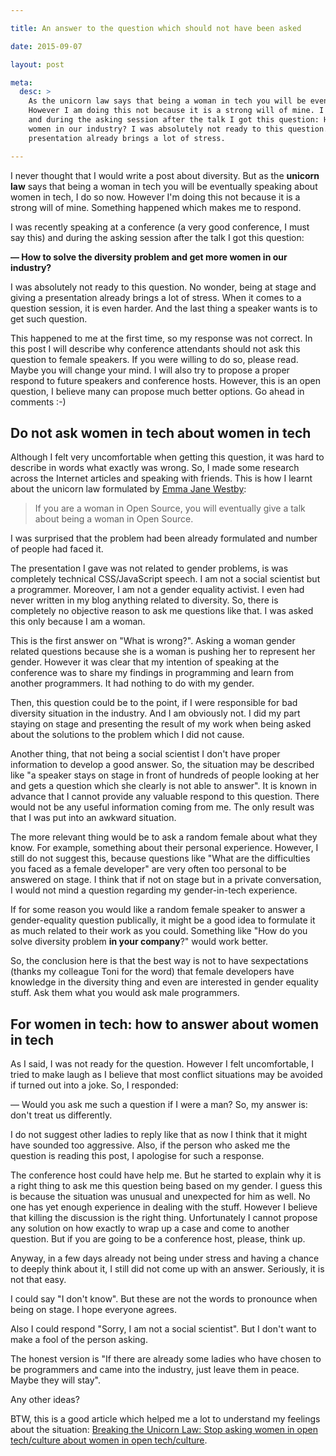 ```yaml
---

title: An answer to the question which should not have been asked

date: 2015-09-07

layout: post

meta:
  desc: >
    As the unicorn law says that being a woman in tech you will be eventually speaking about women in tech, I do so now.
    However I am doing this not because it is a strong will of mine. I was recently speaking at a conference
    and during the asking session after the talk I got this question: How to solve the diversity problem and get more
    women in our industry? I was absolutely not ready to this question. No wonder, being at stage and giving a
    presentation already brings a lot of stress.

---
```

I never thought that I would write a post about diversity. But as the **unicorn law** says that being a woman in tech you
will be eventually speaking about women in tech, I do so now. However I'm doing this not because it is a strong will of
mine. Something happened which makes me to respond.
<excerpt/>

I was recently speaking at a conference (a very good conference, I must say this) and during the asking session after
the talk I got this question:

**— How to solve the diversity problem and get more women in our industry?**

I was absolutely not ready to this question. No wonder, being at stage and giving a presentation already brings a lot of
stress. When it comes to a question session, it is even harder. And the last thing a speaker wants is to get such question.

This happened to me at the first time, so my response was not correct. In this post I will describe why conference
attendants should not ask this question to female speakers. If you were willing to do so, please read. Maybe you will
change your mind. I will also try to propose a proper respond to future speakers and conference hosts. However, this is
an open question, I believe many can propose much better options. Go ahead in comments :-)

## Do not ask women in tech about women in tech

Although I felt very uncomfortable when getting this question, it was hard to describe in words what exactly was wrong.
So, I made some research across the Internet articles and speaking with friends. This is how I learnt about the unicorn
law formulated by [Emma Jane Westby](http://emmajane.net/):

> If you are a woman in Open Source, you will eventually give a talk about being a woman in Open Source.

I was surprised that the problem had been already formulated and number of people had faced it.

The presentation I gave was not related to gender problems, is was completely technical CSS/JavaScript speech. I am not
a social scientist but a programmer. Moreover, I am not a gender equality activist. I even had never written in my blog
anything related to diversity. So, there is completely no objective reason to ask me questions like that. I was asked
this only because I am a woman.

This is the first answer on "What is wrong?". Asking a woman gender related questions because she is a woman is pushing
her to represent her gender. However it was clear that my intention of speaking at the conference was to share my findings
in programming and learn from another programmers. It had nothing to do with my gender.

Then, this question could be to the point, if I were responsible for bad diversity situation in the industry. And I am
obviously not. I did my part staying on stage and presenting the result of my work when being asked about the solutions
to the problem which I did not cause.

Another thing, that not being a social scientist I don't have proper information to develop a good answer. So, the
situation may be described like "a speaker stays on stage in front of hundreds of people looking at her and gets a
question which she clearly is not able to answer". It is known in advance that I cannot provide any valuable respond to
this question. There would not be any useful information coming from me. The only result was that I was put into an
awkward situation.

The more relevant thing would be to ask a random female about what they know. For example, something about their
personal experience. However, I still do not suggest this, because questions like "What are the difficulties you faced
as a female developer" are very often too personal to be answered on stage. I think that if not on stage but in a
private conversation, I would not mind a question regarding my gender-in-tech experience.

If for some reason you would like a random female speaker to answer a gender-equality question publically, it might be a
good idea to formulate it as much related to their work as you could. Something like "How do you solve diversity problem
**in your company**?" would work better.

So, the conclusion here is that the best way is not to have sexpectations (thanks my colleague Toni for the word) that
female developers have knowledge in the diversity thing and even are interested in gender equality stuff. Ask them what
you would ask male programmers.

## For women in tech: how to answer about women in tech

As I said, I was not ready for the question. However I felt uncomfortable, I tried to make laugh as I believe that most
conflict situations may be avoided if turned out into a joke. So, I responded:

— Would you ask me such a question if I were a man? So, my answer is: don't treat us differently.

I do not suggest other ladies to reply like that as now I think that it might have sounded too aggressive. Also, if the
person who asked me the question is reading this post, I apologise for such a response.

The conference host could have help me. But he started to explain why it is a right thing to ask me this question being
based on my gender. I guess this is because the situation was unusual and unexpected for him as well. No one has yet
enough experience in dealing with the stuff. However I believe that killing the discussion is the right thing.
Unfortunately I cannot propose any solution on how exactly to wrap up a case and come to another question. But if you
are going to be a conference host, please, think up.

Anyway, in a few days already not being under stress and having a chance to deeply think about it, I still did not come
up with an answer. Seriously, it is not that easy.

I could say "I don't know". But these are not the words to pronounce when being on stage. I hope everyone agrees.

Also I could respond "Sorry, I am not a social scientist". But I don't want to make a fool of the person
asking.

The honest version is "If there are already some ladies who have chosen to be programmers and came into the industry,
just leave them in peace. Maybe they will stay".

Any other ideas?

BTW, this is a good article which helped me a lot to understand my feelings about the situation:
[Breaking the Unicorn Law: Stop asking women in open tech/culture about women in open
tech/culture](https://adainitiative.org/2014/03/breaking-the-unicorn-law-stop-asking-women-in-open-techculture-about-women-in-open-techculture/).
